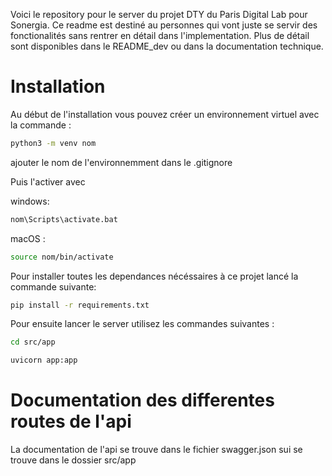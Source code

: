 Voici le repository pour le server du projet DTY du Paris Digital Lab pour Sonergia.
Ce readme est destiné au personnes qui vont juste se servir des fonctionalités sans rentrer en détail dans l'implementation.
Plus de détail sont disponibles dans le README_dev ou dans la documentation technique.

# Installation

Au début de l'installation vous pouvez créer un environnement virtuel avec la commande :

```bash
python3 -m venv nom
```

ajouter le nom de l'environnemment dans le .gitignore

Puis l'activer avec

windows:

```bash
nom\Scripts\activate.bat
```

macOS :

```bash
source nom/bin/activate

```

Pour installer toutes les dependances nécéssaires à ce projet lancé la commande suivante:

```bash
pip install -r requirements.txt
```


Pour ensuite lancer le server utilisez les commandes suivantes :

```bash
cd src/app

uvicorn app:app
```

# Documentation des differentes routes de l'api

La documentation de l'api se trouve dans le fichier swagger.json sui se trouve dans le dossier src/app
